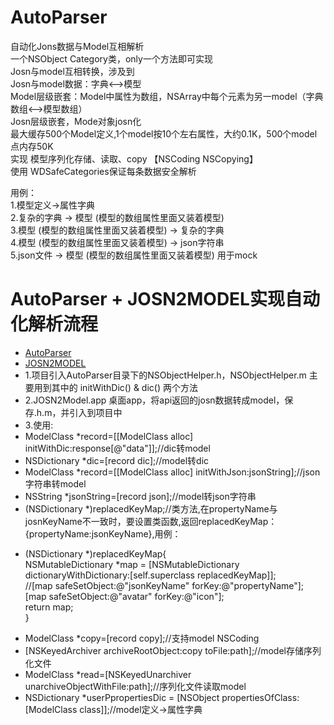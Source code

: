 # AutoParser
自动化Jons数据与Model互相解析 <br>
一个NSObject Category类，only一个方法即可实现 <br>
Josn与model互相转换，涉及到 <br>
Josn与model数据：字典<-->模型 <br>
Model层级嵌套：Model中属性为数组，NSArray中每个元素为另一model（字典数组<-->模型数组） <br>
Josn层级嵌套，Mode对象josn化 <br>
最大缓存500个Model定义,1个model按10个左右属性，大约0.1K，500个model点内存50K <br>
实现 模型序列化存储、读取、copy 【NSCoding NSCopying】 <br>
使用 WDSafeCategories保证每条数据安全解析 <br>

用例： <br>
1.模型定义->属性字典 <br>
2.复杂的字典 -> 模型 (模型的数组属性里面又装着模型) <br>
3.模型 (模型的数组属性里面又装着模型) -> 复杂的字典 <br>
4.模型 (模型的数组属性里面又装着模型) -> json字符串 <br>
5.json文件 -> 模型 (模型的数组属性里面又装着模型)  用于mock <br>


AutoParser + JOSN2MODEL实现自动化解析流程
==========
* [AutoParser](https://github.com/LarryPage/AutoParser)
* [JOSN2MODEL](https://github.com/LarryPage/JOSN2Model)
* 1.项目引入AutoParser目录下的NSObjectHelper.h，NSObjectHelper.m 主要用到其中的 initWithDic() & dic() 两个方法
* 2.JOSN2Model.app 桌面app，将api返回的josn数据转成model，保存.h.m，并引入到项目中
* 3.使用:
* ModelClass *record=[[ModelClass alloc] initWithDic:response[@"data"]];//dic转model
* NSDictionary *dic=[record dic];//model转dic
* ModelClass *record=[[ModelClass alloc] initWithJson:jsonString];//json字符串转model
* NSString *jsonString=[record json];//model转json字符串
* (NSDictionary *)replacedKeyMap;//类方法,在propertyName与josnKeyName不一致时，要设置类函数,返回replacedKeyMap：{propertyName:jsonKeyName},用例： <br>
+ (NSDictionary *)replacedKeyMap{ <br>
    NSMutableDictionary *map = [NSMutableDictionary dictionaryWithDictionary:[self.superclass replacedKeyMap]]; <br>
    //[map safeSetObject:@"jsonKeyName" forKey:@"propertyName"];<br>
    [map safeSetObject:@"avatar" forKey:@"icon"]; <br>
    return map; <br>
} <br>
* ModelClass *copy=[record copy];//支持model NSCoding
* [NSKeyedArchiver archiveRootObject:copy toFile:path];//model存储序列化文件
* ModelClass *read=[NSKeyedUnarchiver unarchiveObjectWithFile:path];//序列化文件读取model
* NSDictionary *userPpropertiesDic = [NSObject propertiesOfClass:[ModelClass class]];//model定义->属性字典
